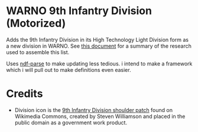 # WARNO 9th Infantry Division (Motorized)
Adds the 9th Infantry Division in its High Technology Light Division form as a new division in WARNO. See [this document](https://docs.google.com/document/d/1fDYeJVuQjQBt5jIw4dwWt4pdex7MJqqnqmyFx7WD-Os/edit?usp=sharing) for a summary of the research used to assemble this list. 

Uses [ndf-parse](https://github.com/Ulibos/ndf-parse) to make updating less tedious. i intend to make a framework which i will pull out to make definitions even easier.

# Credits
- Division icon is the [9th Infantry Division shoulder patch](https://commons.wikimedia.org/wiki/File:9th_Infantry_Division_patch.svg) found on Wikimedia Commons, created by Steven Williamson and placed in the public domain as a government work product.